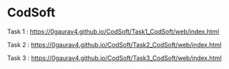 # CodSoft

Task 1 : https://0gaurav4.github.io/CodSoft/Task1_CodSoft/web/index.html

Task 2 : https://0gaurav4.github.io/CodSoft/Task2_CodSoft/web/index.html
 
Task 3 : https://0gaurav4.github.io/CodSoft/Task3_CodSoft/web/index.html
